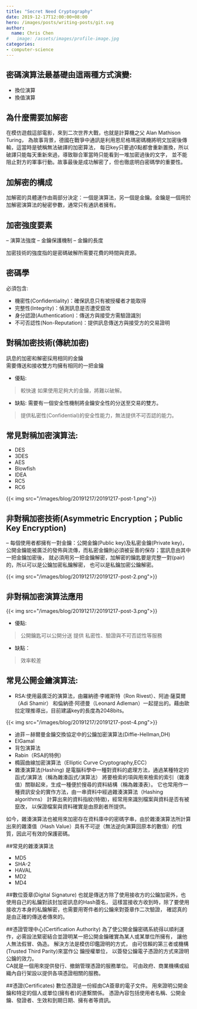 ```yaml
---
title: "Secret Need Cryptography"
date: 2019-12-17T12:00:00+08:00
hero: /images/posts/writing-posts/git.svg
author:
  name: Chris Chen
#   image: /assets/images/profile-image.jpg
categories:
- computer-science
---
```


## 密碼演算法最基礎由這兩種方式演變:

- 換位演算
- 換值演算

## 為什麼需要加解密
在模仿遊戲這部電影，來到二次世界大戰，也就是計算機之父 Alan Mathison Turing，
為故事背景，德國在戰爭中通訊是利用恩尼格瑪密碼機將明文加密後傳輸，這當時是號稱無法破譯的加密算法，
每日key只要過0點都會重新置換，所以破譯只能每天重新來過，導致聯合軍當時只能看到一堆加密過後的文字，
並不能阻止對方的軍事行動。故事最後是成功解密了，但也徹底明白密碼學的重要性。

## 加解密的構成
加解密的具體運作由兩部分決定：一個是演算法，另一個是金鑰。金鑰是一個用於加解密演算法的秘密參數，通常只有通訊者擁有。

## 加密強度要素
– 演算法強度 – 金鑰保護機制 – 金鑰的長度

加密技術的強度指的是密碼破解所需要花費的時間與資源。

## 密碼學
必須包含:
- 機密性(Confidentiality)：確保訊息只有被授權者才能取得
- 完整性(Integrity)：偵測訊息是否遭受竄改
- 身分認證(Authentication)：傳送方與接受方需驗證識別
- 不可否認性(Non-Reputation)：提供訊息傳送方與接受方的交易證明

## 對稱加密技術(傳統加密)
訊息的加密和解密採用相同的金鑰  
需要傳送和接收雙方均擁有相同的一把金鑰  
- 優點: 
>較快速
>如果使用足夠大的金鑰，將難以破解。
- 缺點: 需要有一個安全性機制將金鑰安全性的分送至交易的雙方。
>提供私密性(Confidential)的安全性能力，無法提供不可否認的能力。

## 常見對稱加密演算法:
- DES
- 3DES
- AES
- Blowfish
- IDEA
- RC5
- RC6

{{< img src="/images/blog/20191217/20191217-post-1.png">}}

## 非對稱加密技術(Asymmetric Encryption；Public Key Encryption)
– 每個使用者都擁有一對金鑰：公開金鑰(Public key)及私密金鑰(Private key)，
公開金鑰能被廣泛的發佈與流傳，而私密金鑰則必須被妥善的保存；當訊息由其中一把金鑰加密後，
就必須用另一把金鑰解密，加解密的鑰匙要是完整一對(pair)的，所以可以是公鑰加密私鑰解密，
也可以是私鑰加密公鑰解密。

{{< img src="/images/blog/20191217/20191217-post-2.png">}}

## 非對稱加密演算法應用
{{< img src="/images/blog/20191217/20191217-post-3.png">}}

- 優點:
>公開鑰匙可以公開分送
提供 私密性、驗證與不可否認性等服務

- 缺點：
>效率較差

## 常見公開金鑰演算法:
- RSA:使用最廣泛的演算法，由羅納德·李維斯特（Ron Rivest）、阿迪·薩莫爾（Adi Shamir）
和倫納德·阿德曼（Leonard Adleman）一起提出的。藉由歐拉定理推導出，目前建議key的長度為2048bits。

{{< img src="/images/blog/20191217/20191217-post-4.png">}}

- 迪菲－赫爾曼金鑰交換協定中的公鑰加密演算法(Diffie-Hellman,DH)
- ElGamal
- 背包演算法
- Rabin（RSA的特例）
- 橢圓曲線加密演算法（Elliptic Curve Cryptography,ECC）
- 雜湊演算法(Hashing)
是電腦科學中一種對資料的處理方法，通過某種特定的函式/演算法（稱為雜湊函式/演算法）
將要檢索的項與用來檢索的索引（雜湊值）關聯起來，生成一種便於搜尋的資料結構（稱為雜湊表）。
它也常用作一種資訊安全的實作方法，由一串資料中經過雜湊演算法（Hashing algorithms）
計算出來的資料指紋(特徵)，經常用來識別檔案與資料是否有被竄改，
以保證檔案與資料確實是由原創者所提供。

如今，雜湊演算法也被用來加密存在資料庫中的密碼字串，由於雜湊演算法所計算出來的雜湊值（Hash Value）具有不可逆（無法逆向演算回原本的數值）的性質，因此可有效的保護密碼。

##常見的雜湊演算法
- MD5
- SHA-2
- HAVAL
- MD2
- MD4

##數位簽章(Digital Signature)
也就是傳送方除了使用接收方的公鑰加密外，也使用自己的私鑰對該封加密訊息的Hash簽名，
這樣當接收方收到時，除了要使用接收方本身的私鑰解密，也需要用寄件者的公鑰來對簽章作二次驗證，
確認真的是由正確的傳送者傳來的。

##憑證管理中心(Certification Authority)
為了使公開金鑰密碼系統得以順利運作，必需設法緊密結合並證明某一把公開金鑰確實為某人或某單位所擁有，
讓他人無法假冒、偽造。 解決方法是模仿印鑑證明的方式，
由可信賴的第三者或機構(Trusted Third Parity)來當作公 鑰授權單位，
以簽發公鑰電子憑證的方式來證明公鑰的效力。  
CA就是一個用來提供發行、撤銷管理憑證的服務單位。
可由政府、商業機構或組織內自行架設以提供各項憑證相關的服務。

##憑證(Certificates)
數位憑證是一份經由CA簽章的電子文件。
用來證明公開金鑰和特定的個人或單位(擁有者)的連繫關係。
憑證內容包括使用者名稱、公開金鑰、發證者、生效和到期日期、擁有者等資訊。

